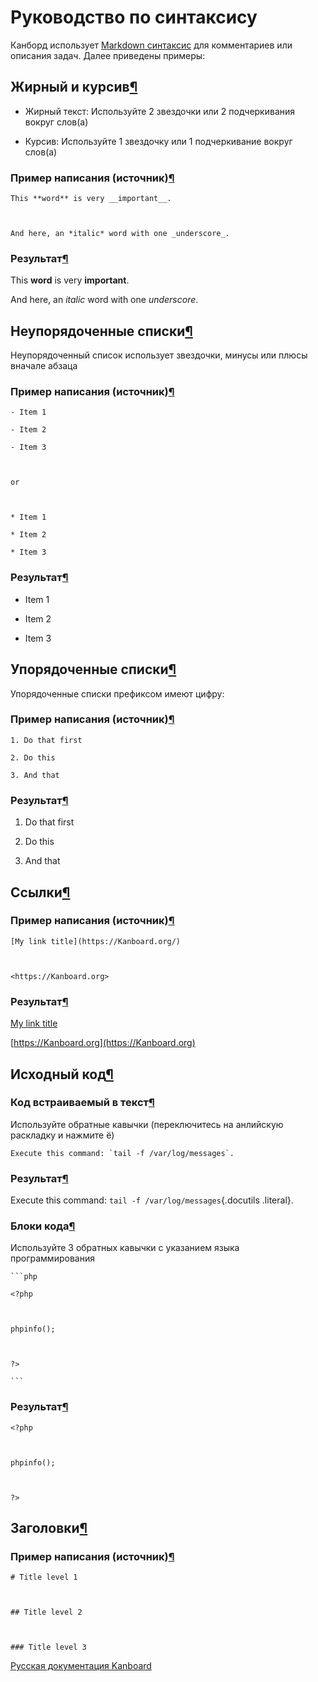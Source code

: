 Руководство по синтаксису
=========================



Канборд использует [Markdown синтаксис](https://ru.wikipedia.org/wiki/Markdown) для комментариев или описания задач. Далее приведены примеры:



Жирный и курсив[¶](#bold-and-italic "Ссылка на этот заголовок")
---------------------------------------------------------------

-   Жирный текст: Используйте 2 звездочки или 2 подчеркивания вокруг слов(а)



-   Курсив: Используйте 1 звездочку или 1 подчеркивание вокруг слов(а)



### Пример написания (источник)[¶](#source "Ссылка на этот заголовок")



    This **word** is very __important__.



    And here, an *italic* word with one _underscore_.



### Результат[¶](#result "Ссылка на этот заголовок")



This **word** is very **important**.



And here, an *italic* word with one *underscore*.



Неупорядоченные списки[¶](#unordered-lists "Ссылка на этот заголовок")
----------------------------------------------------------------------



Неупорядоченный список использует звездочки, минусы или плюсы вначале абзаца



### Пример написания (источник)[¶](#id1 "Ссылка на этот заголовок")



    - Item 1

    - Item 2

    - Item 3



    or



    * Item 1

    * Item 2

    * Item 3



### Результат[¶](#id2 "Ссылка на этот заголовок")



-   Item 1

-   Item 2

-   Item 3



Упорядоченные списки[¶](#ordered-lists "Ссылка на этот заголовок")
------------------------------------------------------------------



Упорядоченные списки префиксом имеют цифру:



### Пример написания (источник)[¶](#id3 "Ссылка на этот заголовок")



    1. Do that first

    2. Do this

    3. And that



### Результат[¶](#id4 "Ссылка на этот заголовок")



1.  Do that first

2.  Do this

3.  And that



Ссылки[¶](#links "Ссылка на этот заголовок")
--------------------------------------------



### Пример написания (источник)[¶](#id5 "Ссылка на этот заголовок")



    [My link title](https://Kanboard.org/)



    <https://Kanboard.org>



### Результат[¶](#id6 "Ссылка на этот заголовок")



[My link title](https://Kanboard.org/)



[https://Kanboard.org](https://Kanboard.org)



Исходный код[¶](#source-code "Ссылка на этот заголовок")
--------------------------------------------------------



### Код встраиваемый в текст[¶](#inline-code "Ссылка на этот заголовок")



Используйте обратные кавычки (переключитесь на анлийскую раскладку и нажмите ё)



    Execute this command: `tail -f /var/log/messages`.



### Результат[¶](#id7 "Ссылка на этот заголовок")



Execute this command: `tail -f /var/log/messages`{.docutils .literal}.



### Блоки кода[¶](#code-blocks "Ссылка на этот заголовок")



Используйте 3 обратных кавычки с указанием языка программирования



    ```php

    <?php



    phpinfo();



    ?>

    ```



### Результат[¶](#id8 "Ссылка на этот заголовок")



    <?php



    phpinfo();



    ?>



Заголовки[¶](#titles "Ссылка на этот заголовок")
------------------------------------------------



### Пример написания (источник)[¶](#id9 "Ссылка на этот заголовок")



    # Title level 1



    ## Title level 2



    ### Title level 3






 



[Русская документация Kanboard](http://Kanboard.ru/doc/)

